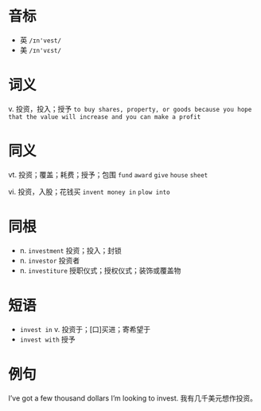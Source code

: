 # 音标

- 英 `/ɪn'vest/`
- 美 `/ɪn'vɛst/`

# 词义

v. 投资，投入；授予
`to buy shares, property, or goods because you hope that the value will increase and you can make a profit`

# 同义

vt. 投资；覆盖；耗费；授予；包围
`fund` `award` `give` `house` `sheet`

vi. 投资，入股；花钱买
`invent money in` `plow into`

# 同根

- n. `investment` 投资；投入；封锁
- n. `investor` 投资者
- n. `investiture` 授职仪式；授权仪式；装饰或覆盖物

# 短语

- `invest in` v. 投资于；[口]买进；寄希望于
- `invest with` 授予

# 例句

I’ve got a few thousand dollars I’m looking to invest.
我有几千美元想作投资。


